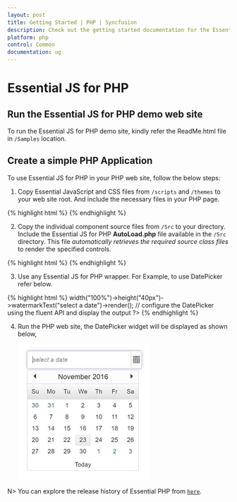 ```yaml
---
layout: post
title: Getting Started | PHP | Syncfusion
description: Check out the getting started documentation for the Essential JS PHP platform with more details on creating simple PHP application.
platform: php 
control: Common 
documentation: ug
---
```



# Essential JS for PHP

## Run the Essential JS for PHP demo web site

To run the Essential JS for PHP demo site, kindly refer the ReadMe.html file in `/Samples` location.

## Create a simple PHP Application

To use Essential JS for PHP in your PHP web site, follow the below steps:

1. Copy Essential JavaScript and CSS files from `/scripts` and `/themes` to your web site root. And include the necessary files in your PHP page.

{% highlight html %}
    <head>
        <link rel="stylesheet" href="themes/bootstrap-theme/ej.web.all.min.css" />
		<script src="scripts/external/jquery-3.1.1.min.js"></script> 
		<script src="scripts/web/ej.web.all.min.js"> </script>
    </head>
{% endhighlight %}

2. Copy the individual component source files from `/Src` to your directory. Include the Essential JS for PHP **AutoLoad.php** file available in the `/Src` directory. This file *automatically retrieves the required source class files* to render the specified controls.

{% highlight html %}
    <body>
        <?php require_once 'Src/AutoLoad.php'; ?>
        <!--Enter your code to render EJ controls -->
    </body>
{% endhighlight %}

3. Use any Essential JS for PHP wrapper. For Example, to use DatePicker refer below.

{% highlight html %}
    <?php
    $date = new \EJ\DatePicker("datepicker"); // initialize a new instance of DatePicker with id
    echo $date->width("100%")->height("40px")->watermarkText("select a date")->render(); // configure the DatePicker using the fluent API and display the output
    ?>
{% endhighlight %}

4. Run the PHP web site, the DatePicker widget will be displayed as shown below,

   ![PHP datepicker control](/PHP/Getting-Started_images/Getteing-Started_img1.JPG)

N> You can explore the release history of Essential PHP from [`here`](https://www.syncfusion.com/products/release-history/estudio/php).
